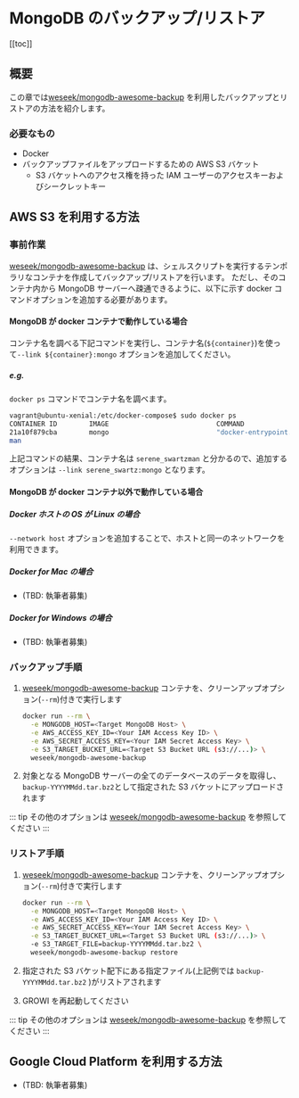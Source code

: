 # MongoDB のバックアップ/リストア

[[toc]]

## 概要

この章では[weseek/mongodb-awesome-backup](https://github.com/growilabs/mongodb-awesome-backup) を利用したバックアップとリストアの方法を紹介します。

### 必要なもの

* Docker
* バックアップファイルをアップロードするための AWS S3 バケット
  * S3 バケットへのアクセス権を持った IAM ユーザーのアクセスキーおよびシークレットキー

## AWS S3 を利用する方法

### 事前作業

[weseek/mongodb-awesome-backup](https://github.com/growilabs/mongodb-awesome-backup) は、シェルスクリプトを実行するテンポラリなコンテナを作成してバックアップ/リストアを行います。
ただし、そのコンテナ内から MongoDB サーバーへ疎通できるように、以下に示す docker コマンドオプションを追加する必要があります。

#### MongoDB が docker コンテナで動作している場合

コンテナ名を調べる下記コマンドを実行し、コンテナ名\(`${container}`\)を使って`--link ${container}:mongo` オプションを追加してください。

##### e.g.

`docker ps` コマンドでコンテナ名を調べます。

```bash
vagrant@ubuntu-xenial:/etc/docker-compose$ sudo docker ps
CONTAINER ID        IMAGE                           COMMAND                  CREATED             STATUS                   PORTS               NAMES
21a10f879cba        mongo                           "docker-entrypoint.s…"   11 minutes ago      Up 11 minutes            27017/tcp           serene_swartz
man
```

上記コマンドの結果、コンテナ名は `serene_swartzman` と分かるので、追加するオプションは `--link serene_swartz:mongo` となります。

#### MongoDB が docker コンテナ以外で動作している場合

##### Docker ホストの OS が Linux の場合

`--network host` オプションを追加することで、ホストと同一のネットワークを利用できます。

##### Docker for Mac の場合

* (TBD: 執筆者募集)

##### Docker for Windows の場合

* (TBD: 執筆者募集)

### バックアップ手順

1. [weseek/mongodb-awesome-backup](https://github.com/growilabs/mongodb-awesome-backup) コンテナを、クリーンアップオプション\(`--rm`\)付きで実行します

    ```bash
    docker run --rm \
      -e MONGODB_HOST=<Target MongoDB Host> \
      -e AWS_ACCESS_KEY_ID=<Your IAM Access Key ID> \
      -e AWS_SECRET_ACCESS_KEY=<Your IAM Secret Access Key> \
      -e S3_TARGET_BUCKET_URL=<Target S3 Bucket URL (s3://...)> \
      weseek/mongodb-awesome-backup
    ```

2. 対象となる MongoDB サーバーの全てのデータベースのデータを取得し、 `backup-YYYYMMdd.tar.bz2`として指定された S3 バケットにアップロードされます

::: tip
その他のオプションは [weseek/mongodb-awesome-backup](https://github.com/growilabs/mongodb-awesome-backup) を参照してください
:::

### リストア手順

1. [weseek/mongodb-awesome-backup](https://github.com/growilabs/mongodb-awesome-backup) コンテナを、クリーンアップオプション\(`--rm`\)付きで実行します

    ```bash
    docker run --rm \
      -e MONGODB_HOST=<Target MongoDB Host> \
      -e AWS_ACCESS_KEY_ID=<Your IAM Access Key ID> \
      -e AWS_SECRET_ACCESS_KEY=<Your IAM Secret Access Key> \
      -e S3_TARGET_BUCKET_URL=<Target S3 Bucket URL (s3://...)> \
      -e S3_TARGET_FILE=backup-YYYYMMdd.tar.bz2 \
      weseek/mongodb-awesome-backup restore
    ```

2. 指定された S3 バケット配下にある指定ファイル\(上記例では `backup-YYYYMMdd.tar.bz2` \)がリストアされます
3. GROWI を再起動してください

::: tip
その他のオプションは [weseek/mongodb-awesome-backup](https://github.com/growilabs/mongodb-awesome-backup) を参照してください
:::

## Google Cloud Platform を利用する方法

* (TBD: 執筆者募集)
